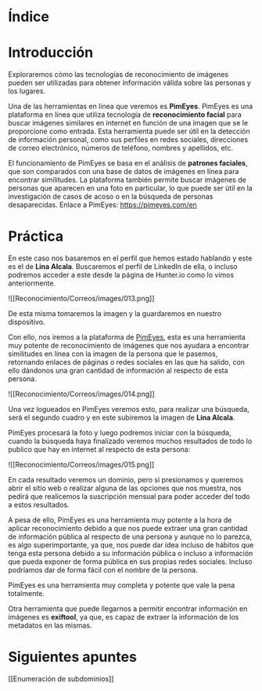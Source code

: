 # Índice

# Introducción

Exploraremos cómo las tecnologías de reconocimiento de imágenes pueden ser utilizadas para obtener información válida sobre las personas y los lugares. 

Una de las herramientas en línea que veremos es **PimEyes**. PimEyes es una plataforma en línea que utiliza tecnología de **reconocimiento facial** para buscar imágenes similares en internet en función de una imagen que se le proporcione como entrada. Esta herramienta puede ser útil en la detección de información personal, como sus perfiles en redes sociales, direcciones de correo electrónico, números de teléfono, nombres y apellidos, etc.

El funcionamiento de PimEyes se basa en el análisis de **patrones faciales**, que son comparados con una base de datos de imágenes en línea para encontrar similitudes. La plataforma también permite buscar imágenes de personas que aparecen en una foto en particular, lo que puede ser útil en la investigación de casos de acoso o en la búsqueda de personas desaparecidas.
Enlace a PimEyes: https://pimeyes.com/en
# Práctica

En este caso nos basaremos en el perfil que hemos estado hablando y este es el de **Lina Alcala**. Buscaremos el perfil de LinkedIn de ella, o incluso podremos acceder a este desde la página de Hunter.io como lo vimos anteriormente.

![[Reconocimiento/Correos/images/013.png]]

De esta misma tomaremos la imagen y la guardaremos en nuestro dispositivo. 

Con ello, nos iremos a la plataforma de [PimEyes](https://pimeyes.com/en), esta es una herramienta muy potente de reconocimiento de imágenes que nos ayudara a encontrar similitudes en línea con la imagen de la persona que le pasemos, retornando enlaces de páginas o redes sociales en las que ha salido, con ello dándonos una gran cantidad de información al respecto de esta persona.

![[Reconocimiento/Correos/images/014.png]]

Una vez logueados en PimEyes veremos esto, para realizar una búsqueda, será el segundo cuadro y en este subiremos la imagen de **Lina Alcala**. 

PimEyes procesará la foto y luego podremos iniciar con la búsqueda, cuando la búsqueda haya finalizado veremos muchos resultados de todo lo publico que hay en internet al respecto de esta persona:

![[Reconocimiento/Correos/images/015.png]]

En cada resultado veremos un dominio, pero si presionamos y queremos abrir el sitio web o realizar alguna de las opciones que nos muestra, nos pedirá que realicemos la suscripción mensual para poder acceder del todo a estos resultados. 

A pesa de ello, PimEyes es una herramienta muy potente a la hora de aplicar reconocimiento debido a que nos puede extraer una gran cantidad de información pública al respecto de una persona y aunque no lo parezca, es algo superimportante, ya que, nos puede dar idea incluso de hábitos que tenga esta persona debido a su información pública o incluso a información que pueda exponer de forma pública en sus propias redes sociales. Incluso podríamos dar de forma fácil con el nombre de la persona.

PimEyes es una herramienta muy completa y potente que vale la pena totalmente. 

Otra herramienta que puede llegarnos a permitir encontrar información en imágenes es **exiftool**, ya que, es capaz de extraer la información de los metadatos en las mismas.

# Siguientes apuntes

[[Enumeración de subdominios]]